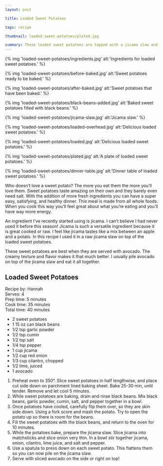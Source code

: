 ```yaml
---
layout: post

title: Loaded Sweet Potatoes

tags: recipe

thumbnail: loaded-sweet-potatoes/plated.jpg

summary: These loaded sweet potatoes are topped with a jicama slaw and fresh avocado.
---
```


{% img 'loaded-sweet-potatoes/ingredients.jpg' alt:'Ingredients for loaded sweet potatoes.' %}

{% img 'loaded-sweet-potatoes/before-baked.jpg' alt:'Sweet potatoes ready to be baked.' %}

{% img 'loaded-sweet-potatoes/after-baked.jpg' alt:'Sweet potatoes that have been baked.' %}

{% img 'loaded-sweet-potatoes/black-beans-added.jpg' alt:'Baked sweet potatoes filled with black beans.' %}

{% img 'loaded-sweet-potatoes/jicama-slaw.jpg' alt:'Jicama slaw.' %}

{% img 'loaded-sweet-potatoes/loaded-overhead.jpg' alt:'Delicious loaded sweet potatoes.' %}

{% img 'loaded-sweet-potatoes/loaded.jpg' alt:'Delicious loaded sweet potatoes.' %}

{% img 'loaded-sweet-potatoes/plated.jpg' alt:'A plate of loaded sweet potatoes.' %}

{% img 'loaded-sweet-potatoes/dinner-table.jpg' alt:'Dinner table of loaded sweet potatoes.' %}

Who doesn’t love a sweet potato? The more you eat them the more you’ll love them. Sweet potatoes taste amazing on their own and they barely even need salt. With the addition of more fresh ingredients you can have a super easy, satisfying, and healthy dinner. This meal is made from all whole foods. When you cook this way you’ll feel great about what you’re eating and you’ll have way more energy.

An ingredient I’ve recently started using is jicama. I can’t believe I had never used it before this season! Jicama is such a versatile ingredient because it is great cooked or raw. I feel like jicama tastes like a mix between an apple and a potato. In this recipe I used it in a raw jicama slaw on top of the loaded sweet potatoes.

These sweet potatoes are best when they are served with avocado. The creamy texture and flavor makes it that much better. I usually pile avocado on top of the jicama slaw and eat it all together.

## Loaded Sweet Potatoes

Recipe by: Hannah<br>
Serves: 4<br>
Prep time: 5 minutes<br>
Cook time: 35 minutes<br>
Total time: 40 minutes

* 2 sweet potatoes
* 1 15 oz can black beans
* 1/2 tsp garlic powder
* 1/2 tsp cumin
* 1/2 tsp salt
* 1/4 tsp pepper
* 1 cup jicama
* 1/2 cup red onion
* 1/3 cup cilantro, chopped
* 1/2 lime, juiced
* 1 avocado

1. Preheat oven to 350°. Slice sweet potatoes in half lengthwise, and place cut side down on parchment lined baking sheet. Bake 25-30 min, until tender. Remove and let cool 5 minutes.
2. While sweet potatoes are baking, drain and rinse black beans. Mix black beans, garlic powder, cumin, salt, and pepper together in a bowl.
3.  Once potatoes have cooled, carefully flip them over, so they are skin side down. Using a fork score and mash the potato. Try to open the potato up so there is room for the beans.
4.  Fill the sweet potatoes with the black beans, and return to the oven for 10 minutes.
5.  While the potatoes bake, prepare the jicama slaw. Slice jicama into matchsticks and slice onion very thin. In a bowl stir together jicama, onion, cilantro, lime juice, and salt and pepper.
6.  Use a spatula to press down on each sweet potato. This flattens them so you can now pile on the jicama slaw.
7.  Serve with sliced avocado on the side or right on top!
